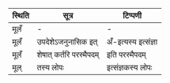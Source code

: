 | स्थिति | सूत्र | टिप्पणी |
| ----- | ------- | ------ |
| मूलँ | - | - |
| मूलँ | उपदेशेऽजनुनासिक इत् | अँ-इत्यस्य इत्संज्ञा |
| मूलँ | शेषात् कर्तरि परस्मैपदम् | इति परस्मैपदम् |
| मूल् | तस्य लोपः | इत्संज्ञकस्य लोपः |
